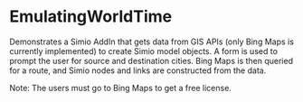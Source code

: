 # EmulatingWorldTime
Demonstrates a Simio AddIn that gets data from GIS APIs (only Bing Maps is currently implemented) to create Simio model objects.
A form is used to prompt the user for source and destination cities. Bing Maps is then queried for a route, and Simio nodes and links are constructed from the data.

Note: The users must go to Bing Maps to get a free license.

